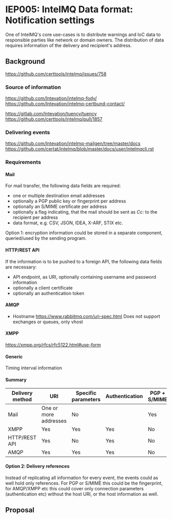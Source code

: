 # IEP005: IntelMQ Data format: Notification settings

One of IntelMQ's core use-cases is to distribute warnings and IoC data to responsible parties like network or domain owners.
The distribution of data requires information of the delivery and recipient's address.

## Background

https://github.com/certtools/intelmq/issues/758

### Source of information

https://github.com/Intevation/intelmq-fody/
https://github.com/Intevation/intelmq-certbund-contact/

https://gitlab.com/Intevation/tuency/tuency
https://github.com/certtools/intelmq/pull/1857

### Delivering events

https://github.com/Intevation/intelmq-mailgen/tree/master/docs
https://github.com/certat/intelmq/blob/master/docs/user/intelmqcli.rst

### Requirements

#### Mail

For mail transfer, the following data fields are required:
- one or multiple destination email addresses
- optionally a PGP public key or fingerprint per address
- optionally an S/MIME certificate per address
- optionally a flag indicating, that the mail should be sent as *Cc:* to the recipient per address
- data format, e.g. CSV, JSON, IDEA, X-ARF, STIX etc.

Option 1: encryption information could be stored in a separate component, queried/used by the sending program.

#### HTTP/REST API

If the information is to be pushed to a foreign API, the following data fields are necessary:

- API endpoint, as URI, optionally containing username and password information
- optionally a client certificate
- optionally an authentication token

#### AMQP

- Hostname
https://www.rabbitmq.com/uri-spec.html
Does not support exchanges or queues, only vhost

#### XMPP

https://xmpp.org/rfcs/rfc5122.html#use-form

#### Generic

Timing interval information

#### Summary

|Delivery method|URI                  |Specific parameters|Authentication|PGP + S/MIME|Client Cert|Cc |Data format|
|---------------|---------------------|-------------------|--------------|------------|-----------|---|-----------|
|Mail           |One or more addresses|No                 |              |Yes         |No         |Yes|Yes        |
|XMPP           |Yes                  |Yes                |Yes           |No          |?          |No |Yes        |
|HTTP/REST API  |Yes                  |No                 |Yes           |No          |Yes        |No |Yes        |
|AMQP           |Yes                  |Yes                |Yes           |No          |Yes        |No |Yes        |


#### Option 2: Delivery references

Instead of replicating all information for every event, the events could as well hold only references. For PGP or S/MIME this could be the fingerprint, for AMQP/XMPP etc this could cover only connection parameters (authentication etc) without the host URI, or the host information as well.

## Proposal


